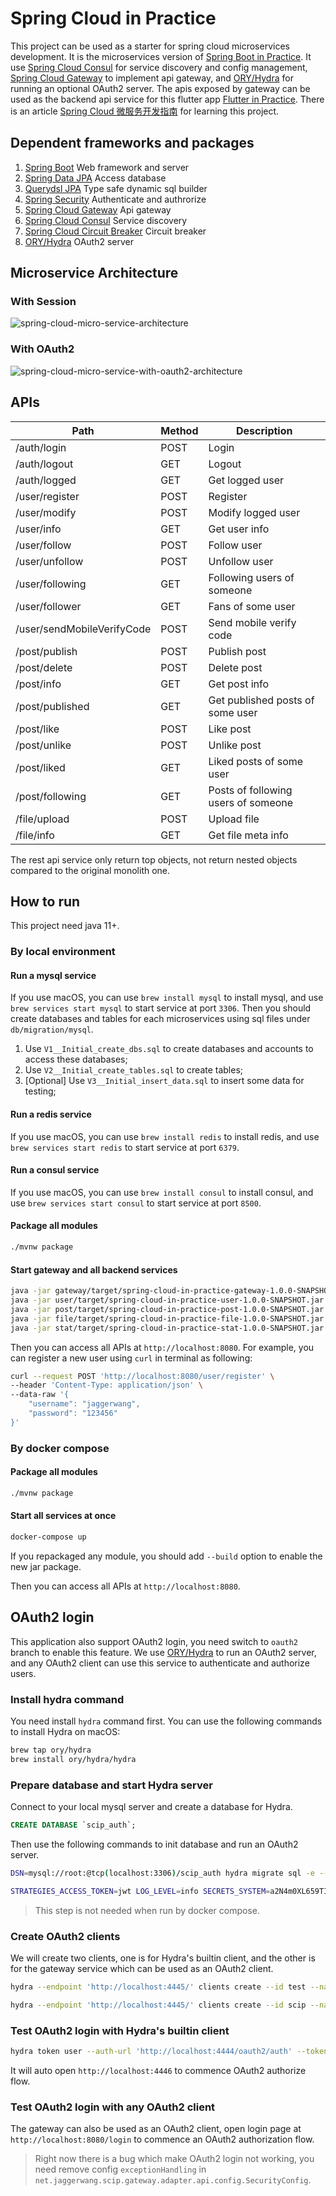 # Spring Cloud in Practice

This project can be used as a starter for spring cloud microservices development. It is the microservices version of [Spring Boot in Practice](https://github.com/jaggerwang/spring-boot-in-practice). It use [Spring Cloud Consul](https://cloud.spring.io/spring-cloud-consul/reference/html/) for service discovery and config management, [Spring Cloud Gateway](https://cloud.spring.io/spring-cloud-gateway/reference/html/) to implement api gateway, and [ORY/Hydra](https://github.com/ory/hydra) for running an optional OAuth2 server. The apis exposed by gateway can be used as the backend api service for this flutter app [Flutter in Practice](https://github.com/jaggerwang/flutter-in-practice). There is an article [Spring Cloud 微服务开发指南](https://blog.jaggerwang.net/spring-cloud-micro-service-develop-tour/) for learning this project.

## Dependent frameworks and packages

1. [Spring Boot](https://spring.io/projects/spring-boot) Web framework and server
1. [Spring Data JPA](https://spring.io/projects/spring-data-jpa) Access database
1. [Querydsl JPA](https://github.com/querydsl/querydsl/tree/master/querydsl-jpa) Type safe dynamic sql builder
1. [Spring Security](https://spring.io/projects/spring-security) Authenticate and authrorize
1. [Spring Cloud Gateway](https://spring.io/projects/spring-cloud-gateway) Api gateway
1. [Spring Cloud Consul](https://spring.io/projects/spring-cloud-consul) Service discovery
1. [Spring Cloud Circuit Breaker](https://spring.io/projects/spring-cloud-circuitbreaker) Circuit breaker
1. [ORY/Hydra](https://github.com/ory/hydra) OAuth2 server

## Microservice Architecture

### With Session

![spring-cloud-micro-service-architecture](https://user-images.githubusercontent.com/1255011/80553599-06adb500-89fd-11ea-9cf8-f887e156e51b.png)

### With OAuth2

![spring-cloud-micro-service-with-oauth2-architecture](https://user-images.githubusercontent.com/1255011/80553605-0e6d5980-89fd-11ea-838e-b181658ef39f.png)

## APIs

| Path  | Method | Description |
| ------------- | ------------- | ------------- |
| /auth/login | POST | Login |
| /auth/logout | GET | Logout |
| /auth/logged | GET | Get logged user |
| /user/register | POST | Register |
| /user/modify | POST | Modify logged user |
| /user/info | GET | Get user info |
| /user/follow | POST | Follow user |
| /user/unfollow | POST | Unfollow user |
| /user/following | GET | Following users of someone |
| /user/follower | GET | Fans of some user |
| /user/sendMobileVerifyCode | POST | Send mobile verify code |
| /post/publish | POST | Publish post |
| /post/delete | POST | Delete post |
| /post/info | GET | Get post info |
| /post/published | GET | Get published posts of some user |
| /post/like | POST | Like post |
| /post/unlike | POST | Unlike post |
| /post/liked | GET | Liked posts of some user |
| /post/following | GET | Posts of following users of someone |
| /file/upload | POST | Upload file |
| /file/info | GET | Get file meta info |

The rest api service only return top objects, not return nested objects compared to the original monolith one.

## How to run

This project need java 11+.

### By local environment

#### Run a mysql service

If you use macOS, you can use `brew install mysql` to install mysql, and use `brew services start mysql` to start service at port `3306`. Then you should create databases and tables for each microservices using sql files under `db/migration/mysql`.

1. Use `V1__Initial_create_dbs.sql` to create databases and accounts to access these databases;
1. Use `V2__Initial_create_tables.sql` to create tables;
1. \[Optional\] Use `V3__Initial_insert_data.sql` to insert some data for testing;

#### Run a redis service

If you use macOS, you can use `brew install redis` to install redis, and use `brew services start redis` to start service at port `6379`.

#### Run a consul service

If you use macOS, you can use `brew install consul` to install consul, and use `brew services start consul` to start service at port `8500`.

#### Package all modules

```bash
./mvnw package
```

#### Start gateway and all backend services

```bash
java -jar gateway/target/spring-cloud-in-practice-gateway-1.0.0-SNAPSHOT.jar
java -jar user/target/spring-cloud-in-practice-user-1.0.0-SNAPSHOT.jar
java -jar post/target/spring-cloud-in-practice-post-1.0.0-SNAPSHOT.jar
java -jar file/target/spring-cloud-in-practice-file-1.0.0-SNAPSHOT.jar
java -jar stat/target/spring-cloud-in-practice-stat-1.0.0-SNAPSHOT.jar
```

Then you can access all APIs at `http://localhost:8080`. For example, you can register a new user using `curl` in terminal as following:

```bash
curl --request POST 'http://localhost:8080/user/register' \
--header 'Content-Type: application/json' \
--data-raw '{
	"username": "jaggerwang",
	"password": "123456"
}'
```

### By docker compose

#### Package all modules

```bash
./mvnw package
```

#### Start all services at once

```bash
docker-compose up
```

If you repackaged any module, you should add `--build` option to enable the new jar package.

Then you can access all APIs at `http://localhost:8080`.

## OAuth2 login

This application also support OAuth2 login, you need switch to `oauth2` branch to enable this feature. We use [ORY/Hydra](https://github.com/ory/hydra) to run an OAuth2 server, and any OAuth2 client can use this service to authenticate and authorize users.

### Install hydra command

You need install `hydra` command first. You can use the following commands to install Hydra on macOS:

```bash
brew tap ory/hydra
brew install ory/hydra/hydra
``` 

### Prepare database and start Hydra server

Connect to your local mysql server and create a database for Hydra.

```sql
CREATE DATABASE `scip_auth`;
```

Then use the following commands to init database and run an OAuth2 server. 

```bash
DSN=mysql://root:@tcp(localhost:3306)/scip_auth hydra migrate sql -e --yes

STRATEGIES_ACCESS_TOKEN=jwt LOG_LEVEL=info SECRETS_SYSTEM=a2N4m0XL659TIrB2V3fJBxUED5Zv5zUQ DSN=mysql://root:@tcp(localhost:3306)/scip_auth URLS_SELF_ISSUER=http://localhost:4444/ URLS_LOGIN=http://localhost:8080/hydra/login URLS_CONSENT=http://localhost:8080/hydra/consent URLS_LOGOUT=http://localhost:8080/hydra/logout TTL_ACCESS_TOKEN=12h TTL_REFRESH_TOKEN=720h hydra serve all --dangerous-force-http --dangerous-allow-insecure-redirect-urls 'http://localhost:8080/hydra/login,http://localhost:8080/hydra/consent,http://localhost:8080/hydra/logout'
```

> This step is not needed when run by docker compose.

### Create OAuth2 clients

We will create two clients, one is for Hydra's builtin client, and the other is for the gateway service which can be used as an OAuth2 client.

```bash
hydra --endpoint 'http://localhost:4445/' clients create --id test --name 'Test' --secret E0g8oR7m711bGcvy --grant-types authorization_code,refresh_token,client_credentials,implicit --response-types token,code,id_token --scope openid,offline,profile --callbacks 'http://localhost:4446/callback'

hydra --endpoint 'http://localhost:4445/' clients create --id scip --name 'Spring Cloud in Practice' --secret ilxzM0AdA7BVaL7c --grant-types authorization_code,refresh_token,client_credentials,implicit --response-types token,code,id_token --scope offline,user,post,file,stat --callbacks 'http://localhost:8080/login/oauth2/code/hydra'
```

### Test OAuth2 login with Hydra's builtin client

```bash
hydra token user --auth-url 'http://localhost:4444/oauth2/auth' --token-url 'http://localhost:4444/oauth2/token' --client-id test --client-secret E0g8oR7m711bGcvy --scope openid,offline,profile --redirect 'http://localhost:4446/callback'
```

It will auto open `http://localhost:4446` to commence OAuth2 authorize flow.

### Test OAuth2 login with any OAuth2 client

The gateway can also be used as an OAuth2 client, open login page at `http://localhost:8080/login` to commence an OAuth2 authorization flow.

> Right now there is a bug which make OAuth2 login not working, you need remove config `exceptionHandling` in `net.jaggerwang.scip.gateway.adapter.api.config.SecurityConfig`.
